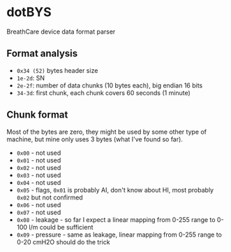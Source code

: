 # dotBYS
BreathCare device data format parser

## Format analysis
* `0x34 (52)` bytes header size
* `1e-2d`: SN
* `2e-2f`: number of data chunks (10 bytes each), big endian 16 bits
* `34-3d`: first chunk, each chunk covers 60 seconds (1 minute)

## Chunk format
Most of the bytes are zero, they might be used by some other type of machine, but mine
only uses 3 bytes (what I've found so far).
* `0x00` - not used
* `0x01` - not used
* `0x02` - not used
* `0x03` - not used
* `0x04` - not used
* `0x05` - flags, `0x01` is probably AI, don't know about HI, most probably `0x02` but not confirmed
* `0x06` - not used
* `0x07` - not used
* `0x08` - leakage - so far I expect a linear mapping from 0-255 range to 0-100 l/m could be sufficient
* `0x09` - pressure - same as leakage, linear mapping from 0-255 range to 0-20 cmH2O should do the trick


